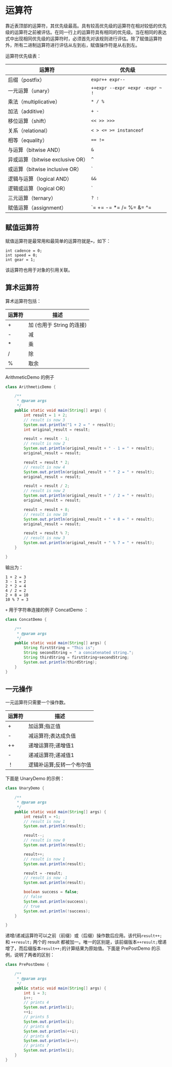 # 运算符

靠近表顶部的运算符，其优先级最高。具有较高优先级的运算符在相对较低的优先级的运算符之前被评估。在同一行上的运算符具有相同的优先级。当在相同的表达式中出现相同优先级的运算符时，必须首先对该规则进行评估。除了赋值运算符外，所有二进制运算符进行评估从左到右，赋值操作符是从右到左。

运算符优先级表：

运算符 | 优先级
---- | ----
后缀（postfix） | `expr++ expr--`
一元运算（unary） | `++expr --expr +expr -expr ~ !`
乘法（multiplicative）	| `* / %`
加法（additive）	| `+ -`
移位运算（shift） | `<< >> >>>`
关系（relational） | `< > <= >= instanceof`
相等（equality） | `== !=`
与运算（bitwise AND）	 | `&`
异或运算（bitwise exclusive OR）	 | `^`
或运算（bitwise inclusive OR）	 | `|`
逻辑与运算（logical AND）	 | `&&`
逻辑或运算（logical OR）	 |`||`
三元运算（ternary）	 | `? :`
赋值运算（assignment）	 | `= += -= *= /= %= &= ^= |= <<= >>= >>>=`

## 赋值运算符

赋值运算符是最常用和最简单的运算符就是`=`，如下：

```
int cadence = 0;
int speed = 0;
int gear = 1;
```

该运算符也用于对象的引用关联。

## 算术运算符

算术运算符包括：

运算符 | 描述
---- | ----
+	| 加 (也用于 String 的连接)
-	| 减
*	| 乘
/	| 除
%	| 取余

ArithmeticDemo 的例子

```java
class ArithmeticDemo {

	/**
	 * @param args
	 */
	public static void main(String[] args) {
		int result = 1 + 2;
		// result is now 3
		System.out.println("1 + 2 = " + result);
		int original_result = result;

		result = result - 1;
		// result is now 2
		System.out.println(original_result + " - 1 = " + result);
		original_result = result;

		result = result * 2;
		// result is now 4
		System.out.println(original_result + " * 2 = " + result);
		original_result = result;

		result = result / 2;
		// result is now 2
		System.out.println(original_result + " / 2 = " + result);
		original_result = result;

		result = result + 8;
		// result is now 10
		System.out.println(original_result + " + 8 = " + result);
		original_result = result;

		result = result % 7;
		// result is now 3
		System.out.println(original_result + " % 7 = " + result);
	}

}
```

输出为：

```
1 + 2 = 3
3 - 1 = 2
2 * 2 = 4
4 / 2 = 2
2 + 8 = 10
10 % 7 = 3
```

`+` 用于字符串连接的例子 ConcatDemo ：

```java
class ConcatDemo {

	/**
	 * @param args
	 */
	public static void main(String[] args) {
        String firstString = "This is";
        String secondString = " a concatenated string.";
        String thirdString = firstString+secondString;
        System.out.println(thirdString);
	}
}
```

## 一元操作

一元运算符只需要一个操作数。

运算符 | 描述
---- | ----
+ | 加运算;指正值
- | 减运算符;表达成负值
++ | 递增运算符;递增值1
- | 递减运算符;递减值1
！| 逻辑补运算;反转一个布尔值

下面是 UnaryDemo 的示例：

```java
class UnaryDemo {

	/**
	 * @param args
	 */
	public static void main(String[] args) {
		int result = +1;
        // result is now 1
        System.out.println(result);

        result--;
        // result is now 0
        System.out.println(result);

        result++;
        // result is now 1
        System.out.println(result);

        result = -result;
        // result is now -1
        System.out.println(result);

        boolean success = false;
        // false
        System.out.println(success);
        // true
        System.out.println(!success);
	}

}
```

递增/递减运算符可以之前（前缀）或（后缀）操作数后应用。该代码`result++;` 和 `++result;` 两个的 result 都被加一。唯一的区别是，该前缀版本`++result;`增递增了，而后缀版本`result++;`的计算结果为原始值。下面是 PrePostDemo  的示例，说明了两者的区别：

```java
class PrePostDemo {

	/**
	 * @param args
	 */
	public static void main(String[] args) {
		int i = 3;
        i++;
        // prints 4
        System.out.println(i);
        ++i;			   
        // prints 5
        System.out.println(i);
        // prints 6
        System.out.println(++i);
        // prints 6
        System.out.println(i++);
        // prints 7
        System.out.println(i);
	}
}
```